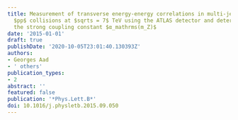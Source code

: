 ```yaml
---
title: Measurement of transverse energy-energy correlations in multi-jet events in
  $pp$ collisions at $sqrts = 7$ TeV using the ATLAS detector and determination of
  the strong coupling constant $α_mathrms(m_Z)$
date: '2015-01-01'
draft: true
publishDate: '2020-10-05T23:01:40.130393Z'
authors:
- Georges Aad
- ' others'
publication_types:
- 2
abstract: ''
featured: false
publication: '*Phys.Lett.B*'
doi: 10.1016/j.physletb.2015.09.050
---
```


